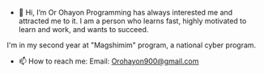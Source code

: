 - 👋 Hi, I’m Or Ohayon
Programming has always interested me and attracted me to it.
I am a person who learns fast, highly motivated to learn and work, and wants to succeed.

I'm in my second year at "Magshimim" program, a national cyber program.
- 📫 How to reach me:
        Email: Orohayon900@gmail.com
